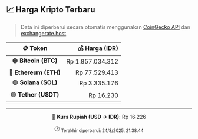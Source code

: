 

<!-- HARGA_KRIPTO -->
## 📈 Harga Kripto Terbaru

> Data ini diperbarui secara otomatis menggunakan [CoinGecko API](https://www.coingecko.com/) dan [exchangerate.host](https://exchangerate.host/)

<div align="center">

| 🪙 Token | 💰 Harga (IDR) |
|:------:|---------------:|
| 🟠 **Bitcoin (BTC)**   | Rp 1.857.034.312 |
| 🔵 **Ethereum (ETH)**  | Rp 77.529.413 |
| 🟣 **Solana (SOL)**    | Rp 3.335.176 |
| 🟢 **Tether (USDT)**   | Rp 16.230 |

---

💱 **Kurs Rupiah (USD → IDR)**: Rp 16.226

🕒 <sub>Terakhir diperbarui: 24/8/2025, 21.38.44</sub>

</div>
<!-- /HARGA_KRIPTO -->